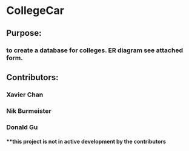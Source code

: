 # CollegeCar
## Purpose:
### to create a database for colleges. ER diagram see attached form.
## Contributors:
### Xavier Chan
### Nik Burmeister
### Donald Gu

#### **this project is not in active development by the contributors
